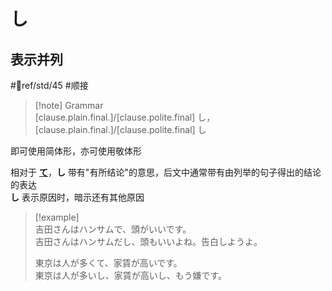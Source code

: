 # し

## 表示并列

 #📖ref/std/45 #顺接  

> [!note] Grammar  
> [clause.plain.final.]/[clause.polite.final] し，[clause.plain.final.]/[clause.polite.final] し  

即可使用简体形，亦可使用敬体形  

相对于 [**て**](1.basic%20particle/て.md)，**し** 带有"有所结论"的意思，后文中通常带有由列举的句子得出的结论的表达  
**し** 表示原因时，暗示还有其他原因  

> [!example]  
> 吉田さんはハンサムで、頭がいいです。  
> 吉田さんはハンサムだし、頭もいいよね。告白しようよ。  
>
> 東京は人が多くて、家賃が高いです。  
> 東京は人が多いし、家賃が高いし、もう嫌です。  
